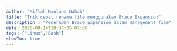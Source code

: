 ```yaml
---
author: "Miftah Maulana Wahab"
title: "Trik cepat rename file menggunakan Brace Expansion"
description : "Penerapan Brace Expansion dalam management file"
date: 2025-08-14T20:37:05+07:00
tags: ["Linux","Bash"]
showToc: true
---
```



